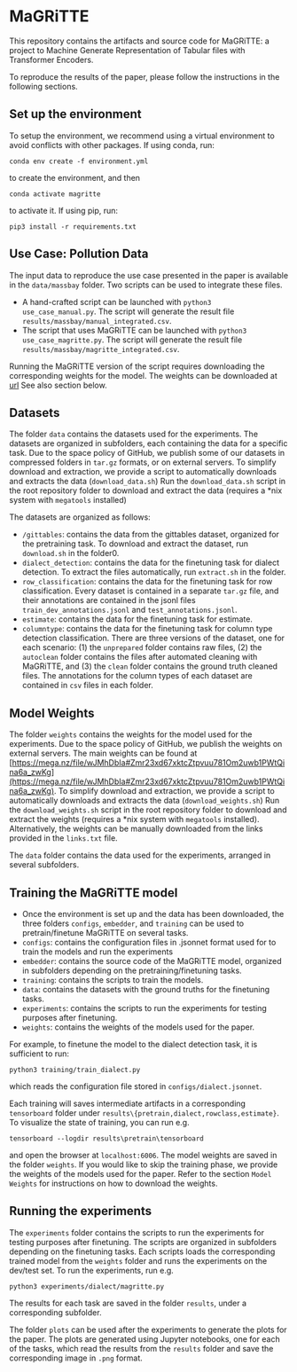 # MaGRiTTE
This repository contains the artifacts and source code for MaGRiTTE: a project to Machine Generate Representation of Tabular files with Transformer Encoders.

To reproduce the results of the paper, please follow the instructions in the following sections.

## Set up the environment
To setup the environment, we recommend using a virtual environment to avoid conflicts with other packages.
If using conda, run:

```conda env create -f environment.yml``` 

to create the environment, and then 

```conda activate magritte``` 

to activate it.
If using pip, run:

 `pip3 install -r requirements.txt`

## Use Case: Pollution Data
The input data to reproduce the use case presented in the paper is available in the `data/massbay` folder.
Two scripts can be used to integrate these files. 
 - A hand-crafted script can be launched with  ``python3 use_case_manual.py``. The script will generate the result file `results/massbay/manual_integrated.csv`.
 - The script that uses MaGRiTTE can be launched with ``python3 use_case_magritte.py``. The script will generate the result file `results/massbay/magritte_integrated.csv`.

Running the MaGRiTTE version of the script requires downloading the corresponding weights for the model. 
The weights can be downloaded at [url](https://mega.nz/file/wJMhDbIa#Zmr23xd67xktcZtpvuu781Om2uwb1PWtQina6a_zwKg) See also section below.

## Datasets
The folder `data` contains the datasets used for the experiments. The datasets are organized in subfolders, each containing the data for a specific task. 
Due to the space policy of GitHub, we publish some of our datasets in compressed folders in ``tar.gz`` formats, or on external servers.
To simplify download and extraction, we provide a script to automatically downloads and extracts the data (``download_data.sh``)
Run the ``download_data.sh`` script in the root repository folder to download and extract the data (requires a *nix system with ``megatools`` installed)

The datasets are organized as follows:
- `/gittables`: contains the data from the gittables dataset, organized for the pretraining task. To download and extract the dataset, run `download.sh` in the folder0.
- `dialect_detection`: contains the data for the finetuning task for dialect detection. To extract the files automatically, run `extract.sh` in the folder.
- `row_classification`: contains the data for the finetuning task for row classification. Every dataset is contained in a separate ``tar.gz`` file, and their annotations are contained in the jsonl files `train_dev_annotations.jsonl` and `test_annotations.jsonl`.
- `estimate`: contains the data for the finetuning task for estimate.
- `columntype`: contains the data for the finetuning task for column type detection classification. There are three versions of the dataset, one for each scenario: (1) the `unprepared` folder contains raw files, (2) the `autoclean` folder contains the files after automated cleaning with MaGRiTTE, and (3) the `clean` folder contains the ground truth cleaned files. The annotations for the column types of each dataset are contained in `csv` files in each folder.
 
## Model Weights
The folder `weights` contains the weights for the model used for the experiments. 
Due to the space policy of GitHub, we publish the weights on external servers.
The main weights can be found at [https://mega.nz/file/wJMhDbIa#Zmr23xd67xktcZtpvuu781Om2uwb1PWtQina6a_zwKg](https://mega.nz/file/wJMhDbIa#Zmr23xd67xktcZtpvuu781Om2uwb1PWtQina6a_zwKg).
To simplify download and extraction, we provide a script to automatically downloads and extracts the data (``download_weights.sh``)
Run the ``download_weights.sh`` script in the root repository folder to download and extract the weights (requires a *nix system with ``megatools`` installed).
Alternatively, the weights can be manually downloaded from the links provided in the `links.txt` file.

The `data` folder contains the data used for the experiments, arranged in several subfolders. 


## Training the MaGRiTTE model

 - Once the environment is set up and the data has been downloaded, the three folders `configs`, `embedder`, and `training` can be used to pretrain/finetune MaGRiTTE on several tasks.
 - `configs`: contains the configuration files in .jsonnet format used for to train the models and run the experiments
 - `embedder`: contains the source code of the MaGRiTTE model, organized in subfolders depending on the pretraining/finetuning tasks.
 - `training`: contains the scripts to train the models. 
 - `data`: contains the datasets with the ground truths for the finetuning tasks.
 - `experiments`: contains the scripts to run the experiments for testing purposes after finetuning.
 - `weights`: contains the weights of the models used for the paper. 
 
 For example, to finetune the model to the dialect detection task, it is sufficient to run:
 
  ``python3 training/train_dialect.py`` 
  
  which reads the configuration file stored in ``configs/dialect.jsonnet``.

Each training will saves intermediate artifacts in a corresponding ``tensorboard`` folder under ``results\{pretrain,dialect,rowclass,estimate}``. To visualize the state of training, you can run e.g. 

``tensorboard --logdir results\pretrain\tensorboard`` 

and open the browser at ``localhost:6006``.
The model weights are saved in the folder ``weights``. If you would like to skip the training phase, we provide the weights of the models used for the paper. Refer to the section ``Model Weights`` for instructions on how to download the weights.

## Running the experiments
 The `experiments` folder contains the scripts to run the experiments for testing purposes after finetuning. The scripts are organized in subfolders depending on the finetuning tasks.
 Each scripts loads the corresponding trained model from the ``weights`` folder and runs the experiments on the dev/test set. 
To run the experiments, run e.g. 

``python3 experiments/dialect/magritte.py``

 The results for each task are saved in the folder ``results``, under a corresponding subfolder. 
 
 The folder ``plots`` can be used after the experiments to generate the plots for the paper. The plots are generated using Jupyter notebooks, one for each of the tasks, which read the results from the ``results`` folder and save the corresponding image in ``.png`` format.